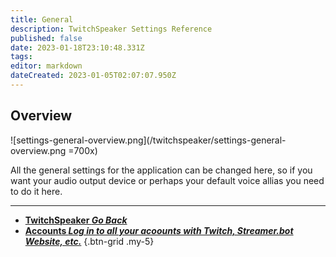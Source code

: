```yaml
---
title: General
description: TwitchSpeaker Settings Reference
published: false
date: 2023-01-18T23:10:48.331Z
tags: 
editor: markdown
dateCreated: 2023-01-05T02:07:07.950Z
---
```


## Overview
![settings-general-overview.png](/twitchspeaker/settings-general-overview.png =700x)

All the general settings for the application can be changed here, so if you want your audio output device or perhaps your default voice allias you need to do it here.

---

- [<i class="mdi mdi-chevron-left"></i>**TwitchSpeaker *Go Back***](/en/TwitchSpeaker)
- [<i class="mdi mdi-account-multiple text--twitch"></i>**Accounts *Log in to all your acoounts with Twitch, Streamer.bot Website, etc.***](/TwitchSpeaker/Settings/Accounts)
{.btn-grid .my-5}